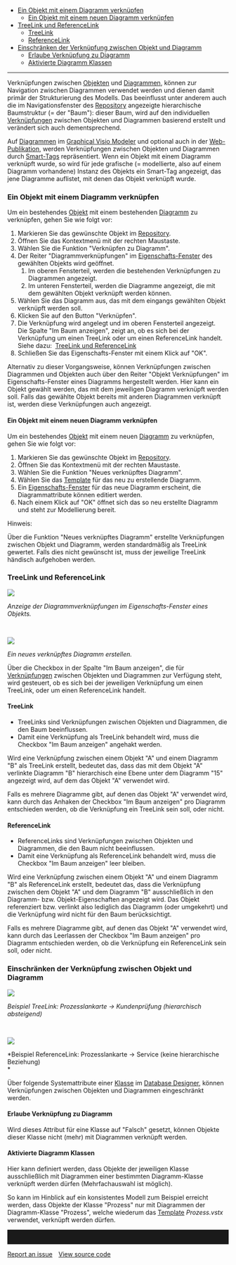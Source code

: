 -   [Ein Objekt mit einem Diagramm verknüpfen](#ein-objekt-mit-einem-diagramm-verknüpfen)
    -   [Ein Objekt mit einem neuen Diagramm verknüpfen](#ein-objekt-mit-einem-neuen-diagramm-verknüpfen)
-   [TreeLink und ReferenceLink](#treelink-und-referencelink)
    -   [TreeLink](#treelink)
    -   [ReferenceLink](#referencelink)
-   [Einschränken der Verknüpfung zwischen Objekt und Diagramm](#einschränken-der-verknüpfung-zwischen-objekt-und-diagramm)
    -   [Erlaube Verknüpfung zu Diagramm](#erlaube-verknüpfung-zu-diagramm)
    -   [Aktivierte Diagramm Klassen](#aktivierte-diagramm-klassen)

------------------------------------------------------------------------

Verknüpfungen zwischen [Objekten](Objekt) und [Diagrammen](Diagramm),
können zur Navigation zwischen Diagrammen verwendet werden und dienen
damit primär der Strukturierung des Modells. Das beeinflusst unter
anderem auch die im Navigationsfenster des [Repository](Repository)
angezeigte hierarchische Baumstruktur (= der "Baum"): dieser Baum, wird
auf den individuellen [Verknüpfungen](Verknüpfungen) zwischen Objekten
und Diagrammen basierend erstellt und verändert sich auch
dementsprechend.

Auf [Diagrammen](Diagramm) im [Graphical Visio
Modeler](Graphical_Visio_Modeler) und optional auch in der
[Web-Publikation](Arbeiten_mit_der_Web-Publikation), werden
Verknüpfungen zwischen Objekten und Diagrammen durch
[Smart-Tags](Graphical-Visio-Modeler_1015903.html#GraphicalVisioModeler-Smart-Tags)
repräsentiert. Wenn ein Objekt mit einem Diagramm verknüpft wurde, so
wird für jede grafische (= modellierte, also auf einem Diagramm
vorhandene) Instanz des Objekts ein Smart-Tag angezeigt, das jene
Diagramme auflistet, mit denen das Objekt verknüpft wurde.

### Ein Objekt mit einem Diagramm verknüpfen

Um ein bestehendes [Objekt](Objekt) mit einem bestehenden
[Diagramm](Diagramm) zu verknüpfen, gehen Sie wie folgt vor:

1.  Markieren Sie das gewünschte Objekt im [Repository](Repository).
2.  Öffnen Sie das Kontextmenü mit der rechten Maustaste.
3.  Wählen Sie die Funktion "Verknüpfen zu Diagramm".
4.  Der Reiter "Diagrammverknüpfungen" im
    [Eigenschafts-Fenster](Eigenschaften_Dialogfenster_) des gewählten
    Objekts wird geöffnet.
    1.  Im oberen Fensterteil, werden die bestehenden Verknüpfungen zu
        Diagrammen angezeigt.
    2.  Im unteren Fensterteil, werden die Diagramme angezeigt, die mit
        dem gewählten Objekt verknüpft werden können.
5.  Wählen Sie das Diagramm aus, das mit dem eingangs gewählten Objekt
    verknüpft werden soll.
6.  Klicken Sie auf den Button "Verknüpfen".
7.  Die Verknüpfung wird angelegt und im oberen Fensterteil angezeigt.  
    Die Spalte "Im Baum anzeigen", zeigt an, ob es sich bei der
    Verknüpfung um einen TreeLink oder um einen ReferenceLink handelt.
    Siehe dazu:  [TreeLink und
    ReferenceLink](#ObjektemitDiagrammenverknüpfen-TreeLinkundReferenceLink)
8.  Schließen Sie das Eigenschafts-Fenster mit einem Klick auf "OK".

Alternativ zu dieser Vorgangsweise, können Verknüpfungen zwischen
Diagrammen und Objekten auch über den Reiter "Objekt Verknüpfungen" im
Eigenschafts-Fenster eines Diagramms hergestellt werden. Hier kann ein
Objekt gewählt werden, das mit dem jeweiligen Diagramm verknüpft werden
soll. Falls das gewählte Objekt bereits mit anderen Diagrammen verknüpft
ist, werden diese Verknüpfungen auch angezeigt.

#### Ein Objekt mit einem neuen Diagramm verknüpfen

Um ein bestehendes [Objekt](Objekt) mit einem neuen [Diagramm](Diagramm)
zu verknüpfen, gehen Sie wie folgt vor:

1.  Markieren Sie das gewünschte Objekt im [Repository](Repository).
2.  Öffnen Sie das Kontextmenü mit der rechten Maustaste.
3.  Wählen Sie die Funktion "Neues verknüpftes Diagramm".
4.  Wählen Sie das [Template](Shapes_Stencils_Templates) für das neu zu
    erstellende Diagramm.
5.  Ein [Eigenschafts-Fenster](Eigenschaften_Dialogfenster_) für das
    neue Diagramm erscheint, die Diagrammattribute können editiert
    werden.
6.  Nach einem Klick auf "OK" öffnet sich das so neu erstellte Diagramm
    und steht zur Modellierung bereit.  
      

Hinweis:

Über die Funktion "Neues verknüpftes Diagramm" erstellte Verknüpfungen
zwischen Objekt und Diagramm, werden standardmäßig als TreeLink
gewertet. Falls dies nicht gewünscht ist, muss der jeweilige TreeLink
händisch aufgehoben werden.

### TreeLink und ReferenceLink


![](//images.ctfassets.net/utx1h0gfm1om/3q2bKiaWXmMCueeaIIU8ck/a5c8e45968d8faf40c039bedbef3e4c7/1018702.png)

*Anzeige der Diagrammverknüpfungen im Eigenschafts-Fenster eines
Objekts.*

 

![](//images.ctfassets.net/utx1h0gfm1om/1S3QfcD0jWSceQwsq8COyC/85a51185e9f6f32aee6e48889f3a868f/1018711.png)

*Ein neues verknüpftes Diagramm erstellen.*

Über die Checkbox in der Spalte "Im Baum anzeigen", die für
[Verknüpfungen](Verknüpfungen) zwischen Objekten und Diagrammen zur
Verfügung steht, wird gesteuert, ob es sich bei der jeweiligen
Verknüpfung um einen TreeLink, oder um einen ReferenceLink handelt.

#### TreeLink

-   TreeLinks sind Verknüpfungen zwischen Objekten und Diagrammen, die
    den Baum beeinflussen.
-   Damit eine Verknüpfung als TreeLink behandelt wird, muss die
    Checkbox "Im Baum anzeigen" angehakt werden.

Wird eine Verknüpfung zwischen einem Objekt "A" und einem Diagramm "B"
als TreeLink erstellt, bedeutet das, dass das mit dem Objekt "A"
verlinkte Diagramm "B" hierarchisch eine Ebene unter dem Diagramm "15"
angezeigt wird, auf dem das Objekt "A" verwendet wird.

Falls es mehrere Diagramme gibt, auf denen das Objekt "A" verwendet
wird, kann durch das Anhaken der Checkbox "Im Baum anzeigen" pro
Diagramm entschieden werden, ob die Verknüpfung ein TreeLink sein soll,
oder nicht.

#### ReferenceLink

-   ReferenceLinks sind Verknüpfungen zwischen Objekten und Diagrammen,
    die den Baum nicht beeinflussen.
-   Damit eine Verknüpfung als ReferenceLink behandelt wird, muss die
    Checkbox "Im Baum anzeigen" leer bleiben.

Wird eine Verknüpfung zwischen einem Objekt "A" und einem Diagramm "B"
als ReferenceLink erstellt, bedeutet das, dass die Verknüpfung zwischen
dem Objekt "A" und dem Diagramm "B" ausschließlich in den Diagramm- bzw.
Objekt-Eigenschaften angezeigt wird. Das Objekt referenziert bzw.
verlinkt also lediglich das Diagramm (oder umgekehrt) und die
Verknüpfung wird nicht für den Baum berücksichtigt.

Falls es mehrere Diagramme gibt, auf denen das Objekt "A" verwendet
wird, kann durch das Leerlassen der Checkbox "Im Baum anzeigen" pro
Diagramm entschieden werden, ob die Verknüpfung ein ReferenceLink sein
soll, oder nicht.

### Einschränken der Verknüpfung zwischen Objekt und Diagramm

![](//images.ctfassets.net/utx1h0gfm1om/7am850Tw64UoIS6gaSmeOM/6d736f314d15c2025989e561f45ad568/1018719.png)

*Beispiel TreeLink: Prozesslankarte -&gt; Kundenprüfung (hierarchisch absteigend)*

 

![](//images.ctfassets.net/utx1h0gfm1om/6cjtc3OzfyyGaqkywmGAWS/b7ad666dbece61391ee2123e60e21638/1018708.png)

*Beispiel ReferenceLink: Prozesslankarte -&gt; Service (keine hierarchische Beziehung)  
*

Über folgende Systemattribute einer [Klasse](Klasse) im [Database
Designer](Database_Designer), können Verknüpfungen zwischen Objekten und
Diagrammen eingeschränkt werden.

#### Erlaube Verknüpfung zu Diagramm

Wird dieses Attribut für eine Klasse auf "Falsch" gesetzt, können
Objekte dieser Klasse nicht (mehr) mit Diagrammen verknüpft werden.

#### Aktivierte Diagramm Klassen

Hier kann definiert werden, dass Objekte der jeweiligen Klasse
ausschließlich mit Diagrammen einer bestimmten Diagramm-Klasse verknüpft
werden dürfen (Mehrfachauswahl ist möglich).

So kann im Hinblick auf ein konsistentes Modell zum Beispiel erreicht
werden, dass Objekte der Klasse "Prozess" nur mit Diagrammen der
Diagramm-Klasse "Prozess", welche wiederum
das [Template](Shapes_Stencils_Templates) *Prozess.vstx* verwendet,
verknüpft werden dürfen.


<hr style="padding-top:2rem" />
<a href="https://github.com/process4/docs/issues" target="_blank" class="bgw btn btn-primary btn-lg shadow-sm">Report an issue</a>
<a href="https://github.com/process4/docs" target="_blank" class="bgw btn btn-primary btn-lg shadow-sm" style="margin-left:10px;">View source code</a>